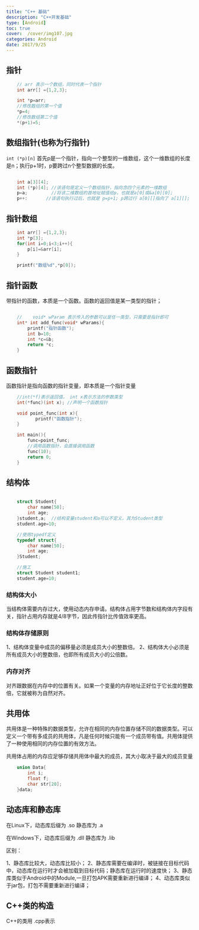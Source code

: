 ```yaml
---
title: "C++ 基础"
description: "C++开发基础"
type: [Android]
toc: true
cover:  /cover/img107.jpg
categories: Android
date: 2017/9/25
---
```


## 指针

```c++
    // arr 表示一个数组，同时代表一个指针
    int arr[] ={1,2,3};

    int *p=arr;
    //修改数组的第一个值
    *p=4;
    //修改数组第二个值
    *(p+1)=5;

```

## 数组指针(也称为行指针)

`int (*p)[n]` 首先p是一个指针，指向一个整型的一维数组，这个一维数组的长度是n；执行p+1时，p要跨过n个整型数据的长度。

```c++

    int a[3][4];
    int (*p)[4]; //该语句是定义一个数组指针，指向含四个元素的一维数组
    p=a;         //将该二维数组的首地址赋值给p，也就是a[0]或&a[0][0];
    p++:       //该语句执行过后，也就是 p=p+1; p跨过行 a[0][]指向了 a[1][];

```



## 指针数组

```c++
    int arr[] ={1,2,3};
    int *p[3];
    for(int i=0;i<3;i++){
        p[i]=&arr[i];
    }

    printf("数组%d",*p[0]);

```

## 指针函数

带指针的函数，本质是一个函数。函数的返回值是某一类型的指针；

```c++

    //    void* wParam 表示传入的参数可以是任一类型，只需要是指针即可
    int* int add_func(void* wParams){
        printf("指针函数");
        int b=10;
        int *c=&b;
        return *c;
    }

```

## 函数指针

函数指针是指向函数的指针变量，即本质是一个指针变量

```c++
    //int(*f)表示返回值， int x表示方法的参数类型
    int(*func)(int x); //声明一个函数指针

    void point_func(int x){
           printf("函数指针");
    }

    int main(){
        func=point_func;
        //调用函数指针，会直接调用函数
        func(10);
        return 0;
    }

```


## 结构体

```c++

    struct Student{
        char name[50];
        int age;
    }student,a;  //结构变量student和a可以不定义，其为Student类型
    student.age=10;

    //使用typedf定义
    typedef struct{
        char name[50];
        int age;
    }Student;

    //施工
    struct Student student1;
    student.age=10;

```

### 结构体大小

当结构体需要内存过大，使用动态内存申请。结构体占用字节数和结构体内字段有关，指针占用内存就是4/8字节，因此传指针比传值效率更高。

### 结构体存储原则

1、结构体变量中成员的偏移量必须是成员大小的整数倍。
2、结构体大小必须是所有成员大小的整数倍，也即所有成员大小的公倍数。


### 内存对齐

对齐跟数据在内存中的位置有关。如果一个变量的内存地址正好位于它长度的整数倍，它就被称为自然对齐。

## 共用体

共用体是一种特殊的数据类型，允许在相同的内存位置存储不同的数据类型。可以定义一个带有多成员的共用体，凡是任何时候只能有一个成员带有值。共用体提供了一种使用相同的内存位置的有效方法。

共用体占用的内存应足够存储共用体中最大的成员，其大小取决于最大的成员变量

```c++
    union Data{
        int i;
        float f;
        char str[20];
    }data;

```

## 动态库和静态库

在Linux下，动态库后缀为 .so 静态库为 .a

在Windows下，动态库后缀为 .dll 静态库为 .lib

区别：

1、静态库比较大，动态库比较小；
2、静态库需要在编译时，被链接在目标代码中，动态库在运行时才会被加载到目标代码；静态库在运行时的速度快；
3、静态库类似于Android中的Module,一旦打包APK需要重新进行编译；
4、动态库类似于jar包，打包不需要重新进行编译；


## C++类的构造

C++的类用 .cpp表示




